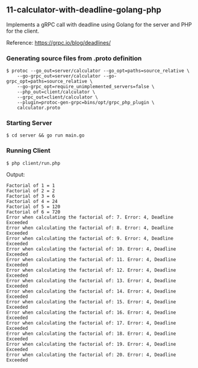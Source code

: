 ## 11-calculator-with-deadline-golang-php

Implements a gRPC call with deadline using Golang for the server and PHP for the client.

Reference: https://grpc.io/blog/deadlines/

### Generating source files from .proto definition

```shell
$ protoc --go_out=server/calculator --go_opt=paths=source_relative \
    --go-grpc_out=server/calculator --go-grpc_opt=paths=source_relative \
    --go-grpc_opt=require_unimplemented_servers=false \
    --php_out=client/calculator \
    --grpc_out=client/calculator \
    --plugin=protoc-gen-grpc=bins/opt/grpc_php_plugin \
    calculator.proto
```


### Starting Server

`$ cd server && go run main.go`

### Running Client

`$ php client/run.php`

Output:

```
Factorial of 1 = 1
Factorial of 2 = 2
Factorial of 3 = 6
Factorial of 4 = 24
Factorial of 5 = 120
Factorial of 6 = 720
Error when calculating the factorial of: 7. Error: 4, Deadline Exceeded
Error when calculating the factorial of: 8. Error: 4, Deadline Exceeded
Error when calculating the factorial of: 9. Error: 4, Deadline Exceeded
Error when calculating the factorial of: 10. Error: 4, Deadline Exceeded
Error when calculating the factorial of: 11. Error: 4, Deadline Exceeded
Error when calculating the factorial of: 12. Error: 4, Deadline Exceeded
Error when calculating the factorial of: 13. Error: 4, Deadline Exceeded
Error when calculating the factorial of: 14. Error: 4, Deadline Exceeded
Error when calculating the factorial of: 15. Error: 4, Deadline Exceeded
Error when calculating the factorial of: 16. Error: 4, Deadline Exceeded
Error when calculating the factorial of: 17. Error: 4, Deadline Exceeded
Error when calculating the factorial of: 18. Error: 4, Deadline Exceeded
Error when calculating the factorial of: 19. Error: 4, Deadline Exceeded
Error when calculating the factorial of: 20. Error: 4, Deadline Exceeded
```
